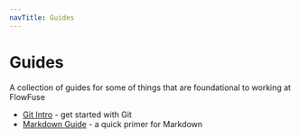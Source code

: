 ```yaml
---
navTitle: Guides
---
```


# Guides

A collection of guides for some of things that are foundational to working at
FlowFuse

- [Git Intro](./git.md) - get started with Git
- [Markdown Guide](./markdown.md) - a quick primer for Markdown
